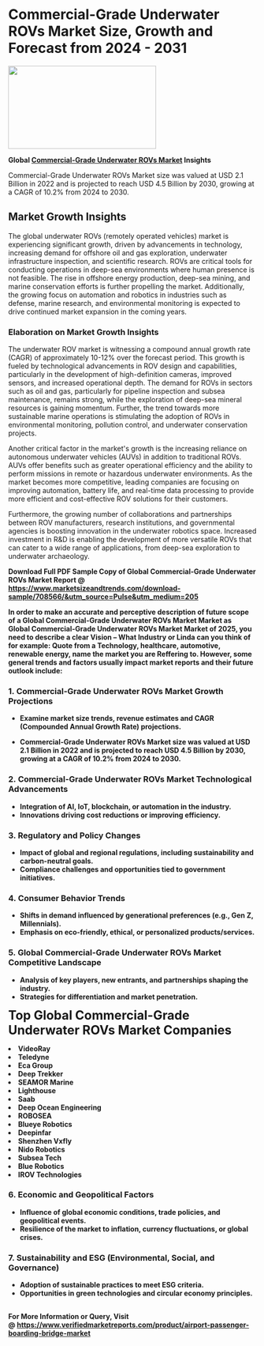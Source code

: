 <H1>Commercial-Grade Underwater ROVs Market Size, Growth and Forecast from 2024 - 2031</H1><img class="aligncenter size-medium wp-image-584254" src="https://thirdeyenews.in/wp-content/uploads/2024/09/Global-Market-Research-300x168.jpeg" alt="" width="300" height="168" /><p><strong>Global&nbsp;<a href="https://www.marketsizeandtrends.com/download-sample/708566/&amp;utm_source=Pulse&amp;utm_medium=205">Commercial-Grade Underwater ROVs Market</a> Insights</strong></p><p>Commercial-Grade Underwater ROVs Market size was valued at USD 2.1 Billion in 2022 and is projected to reach USD 4.5 Billion by 2030, growing at a CAGR of 10.2% from 2024 to 2030.</p><p><h2>Market Growth Insights</h2> <p>The global underwater ROVs (remotely operated vehicles) market is experiencing significant growth, driven by advancements in technology, increasing demand for offshore oil and gas exploration, underwater infrastructure inspection, and scientific research. ROVs are critical tools for conducting operations in deep-sea environments where human presence is not feasible. The rise in offshore energy production, deep-sea mining, and marine conservation efforts is further propelling the market. Additionally, the growing focus on automation and robotics in industries such as defense, marine research, and environmental monitoring is expected to drive continued market expansion in the coming years.</p> <p><strong></strong></p> <h3>Elaboration on Market Growth Insights</h3> <p>The underwater ROV market is witnessing a compound annual growth rate (CAGR) of approximately 10-12% over the forecast period. This growth is fueled by technological advancements in ROV design and capabilities, particularly in the development of high-definition cameras, improved sensors, and increased operational depth. The demand for ROVs in sectors such as oil and gas, particularly for pipeline inspection and subsea maintenance, remains strong, while the exploration of deep-sea mineral resources is gaining momentum. Further, the trend towards more sustainable marine operations is stimulating the adoption of ROVs in environmental monitoring, pollution control, and underwater conservation projects.</p> <p>Another critical factor in the market's growth is the increasing reliance on autonomous underwater vehicles (AUVs) in addition to traditional ROVs. AUVs offer benefits such as greater operational efficiency and the ability to perform missions in remote or hazardous underwater environments. As the market becomes more competitive, leading companies are focusing on improving automation, battery life, and real-time data processing to provide more efficient and cost-effective ROV solutions for their customers.</p> <p>Furthermore, the growing number of collaborations and partnerships between ROV manufacturers, research institutions, and governmental agencies is boosting innovation in the underwater robotics space. Increased investment in R&D is enabling the development of more versatile ROVs that can cater to a wide range of applications, from deep-sea exploration to underwater archaeology.</p> <p><strong></p><p><span class=""><strong>Download Full PDF Sample Copy of Global Commercial-Grade Underwater ROVs Market Report</strong> @ <a href="https://www.marketsizeandtrends.com/download-sample/708566/&amp;utm_source=Pulse&amp;utm_medium=205" target="_blank">https://www.marketsizeandtrends.com/download-sample/708566/&amp;utm_source=Pulse&amp;utm_medium=205</a></span></p><p>In order to make an accurate and perceptive description of future scope of a Global&nbsp;Commercial-Grade Underwater ROVs Market Market as Global&nbsp;Commercial-Grade Underwater ROVs Market Market of 2025, you need to describe a clear Vision &ndash; What Industry or Linda can you think of for example: Quote from a Technology, healthcare, automotive, renewable energy, name the market you are Reffering to. However, some general trends and factors usually impact market reports and their future outlook include:</p><h3>1.&nbsp;<strong>Commercial-Grade Underwater ROVs Market Growth Projections</strong></h3><ul><li>Examine market size trends, revenue estimates and CAGR (Compounded Annual Growth Rate) projections.</li><li><p>Commercial-Grade Underwater ROVs Market size was valued at USD 2.1 Billion in 2022 and is projected to reach USD 4.5 Billion by 2030, growing at a CAGR of 10.2% from 2024 to 2030.</p></li></ul><h3>2.&nbsp;<strong>Commercial-Grade Underwater ROVs Market Technological Advancements</strong></h3><ul><li>Integration of AI, IoT, blockchain, or automation in the industry.</li><li>Innovations driving cost reductions or improving efficiency.</li></ul><h3>3.&nbsp;<strong>Regulatory and Policy Changes</strong></h3><ul><li>Impact of global and regional regulations, including sustainability and carbon-neutral goals.</li><li>Compliance challenges and opportunities tied to government initiatives.</li></ul><h3>4.&nbsp;<strong>Consumer Behavior Trends</strong></h3><ul><li>Shifts in demand influenced by generational preferences (e.g., Gen Z, Millennials).</li><li>Emphasis on eco-friendly, ethical, or personalized products/services.</li></ul><h3>5.&nbsp;<strong>Global Commercial-Grade Underwater ROVs Market Competitive Landscape</strong></h3><ul><li>Analysis of key players, new entrants, and partnerships shaping the industry.</li><li>Strategies for differentiation and market penetration.</li></ul><p data-pm-slice="1 1 []"><span style="color: inherit; font-family: inherit; font-size: 25px;">Top Global Commercial-Grade Underwater ROVs Market Companies</span></p><div class="" data-test-id=""><p><li>VideoRay</li><li> Teledyne</li><li> Eca Group</li><li> Deep Trekker</li><li> SEAMOR Marine</li><li> Lighthouse</li><li> Saab</li><li> Deep Ocean Engineering</li><li> ROBOSEA</li><li> Blueye Robotics</li><li> Deepinfar</li><li> Shenzhen Vxfly</li><li> Nido Robotics</li><li> Subsea Tech</li><li> Blue Robotics</li><li> IROV Technologies</li></p></div><h3>6.&nbsp;<strong>Economic and Geopolitical Factors</strong></h3><ul><li>Influence of global economic conditions, trade policies, and geopolitical events.</li><li>Resilience of the market to inflation, currency fluctuations, or global crises.</li></ul><h3>7.&nbsp;<strong>Sustainability and ESG (Environmental, Social, and Governance)</strong></h3><ul><li>Adoption of sustainable practices to meet ESG criteria.</li><li>Opportunities in green technologies and circular economy principles.</li></ul><h2><strong style="font-size: 14px;">For More Information or Query, Visit @&nbsp;</strong><a style="background-color: #ffffff; font-size: 14px;" href="https://www.marketsizeandtrends.com/report/commercial-grade-underwater-rovs-market/" target="_blank">https://www.verifiedmarketreports.com/product/airport-passenger-boarding-bridge-market</a></h2>
